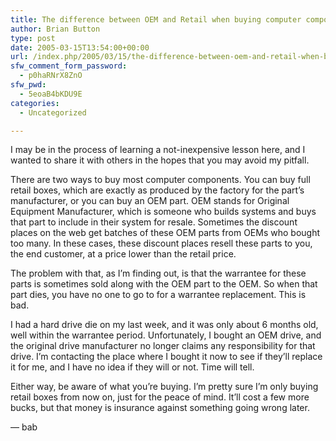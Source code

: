 ```yaml
---
title: The difference between OEM and Retail when buying computer components
author: Brian Button
type: post
date: 2005-03-15T13:54:00+00:00
url: /index.php/2005/03/15/the-difference-between-oem-and-retail-when-buying-computer-components/
sfw_comment_form_password:
  - p0haRNrX8ZnO
sfw_pwd:
  - 5eoaB4bKDU9E
categories:
  - Uncategorized

---
```

I may be in the process of learning a not-inexpensive lesson here, and I wanted to share it with others in the hopes that you may avoid my pitfall.

There are two ways to buy most computer components. You can buy full retail boxes, which are exactly as produced by the factory for the part&rsquo;s manufacturer, or you can buy an OEM part. OEM stands for Original Equipment Manufacturer, which is someone who builds systems and buys that part to include in their system for resale. Sometimes the discount places on the web get batches of these OEM parts from OEMs who bought too many. In these cases, these discount places resell these parts to you, the end customer, at a price lower than the retail price.

The problem with that, as I&rsquo;m finding out, is that the warrantee for these parts is sometimes sold along with the OEM part to the OEM. So when that part dies, you have no one to go to for a warrantee replacement. This is bad.

I had a hard drive die on my last week, and it was only about 6 months old, well within the warrantee period. Unfortunately, I bought an OEM drive, and the original drive manufacturer no longer claims any responsibility for that drive. I&rsquo;m contacting the place where I bought it now to see if they&rsquo;ll replace it for me, and I have no idea if they will or not. Time will tell.

Either way, be aware of what you&rsquo;re buying. I&rsquo;m pretty sure I&rsquo;m only buying retail boxes from now on, just for the peace of mind. It&rsquo;ll cost a few more bucks, but that money is insurance against something going wrong later.

&mdash; bab

&nbsp;
